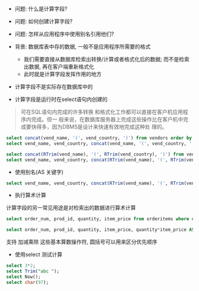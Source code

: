 + 问题: 什么是计算字段?
+ 问题: 如何创建计算字段?
+ 问题: 怎样从应用程序中使用别名引用他们?

+ 背景: 数据库表中存的数据, 一般不是应用程序所需要的格式
    + 我们需要直接从数据库检索出转换/计算或者格式化后的数据; 而不是检索出数据, 再在客户端重新格式化
    + 此时就是计算字段发挥作用的地方

+ 计算字段不是实际存在数据库中的
+ 计算字段是运行时在select语句内创建的

> 可在SQL语句内完成的许多转换 和格式化工作都可以直接在客户机应用程序内完成。但一 般来说，在数据库服务器上完成这些操作比在客户机中完 成要快得多，因为DBMS是设计来快速有效地完成这种处 理的。

```sql
select concat(vend_name, '(', vend_country, ')') from vendors order by vend_name;
select vend_name, vend_country, concat(vend_name, '(', vend_country, ')') from vendors order by vend_name;

select concat(RTrim(vend_name), '(', RTrim(vend_country), ')') from vendors order by vend_name;
select vend_name, vend_country, concat(RTrim(vend_name), '(', RTrim(vend_country), ')') from vendors order by vend_name;
```

+ 使用别名(AS 关键字)

```sql
select vend_name, vend_country, concat(RTrim(vend_name), '(', RTrim(vend_country), ')') AS vend_title from vendors order by vend_name;

```

+ 执行算术计算

计算字段的另一常见用途是对检索出的数据进行算术计算

```sql
select order_num, prod_id, quantity, item_price from orderitems where order_num = 20005;

select order_num, prod_id, quantity, item_price, quantity*item_price AS expanded_price from orderitems where order_num = 20005;
```

支持 加减乘除 这些基本算数操作符, 圆括号可以用来区分优先顺序

+ 使用select 测试计算

```sql
select 3*2;
select Trim("abc ");
select Now();
select char(97);
```

